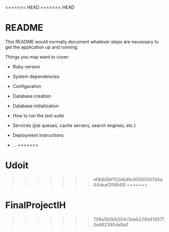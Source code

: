<<<<<<< HEAD
<<<<<<< HEAD
# README

This README would normally document whatever steps are necessary to get the
application up and running.

Things you may want to cover:

* Ruby version

* System dependencies

* Configuration

* Database creation

* Database initialization

* How to run the test suite

* Services (job queues, cache servers, search engines, etc.)

* Deployment instructions

* ...
=======
# Udoit
>>>>>>> ef8db5bf152dbd9c65305507b5a44deaf2f884f0
=======
# FinalProjectIH
>>>>>>> 706a5b0bb204c5aab229d4140710a462395da8a0
